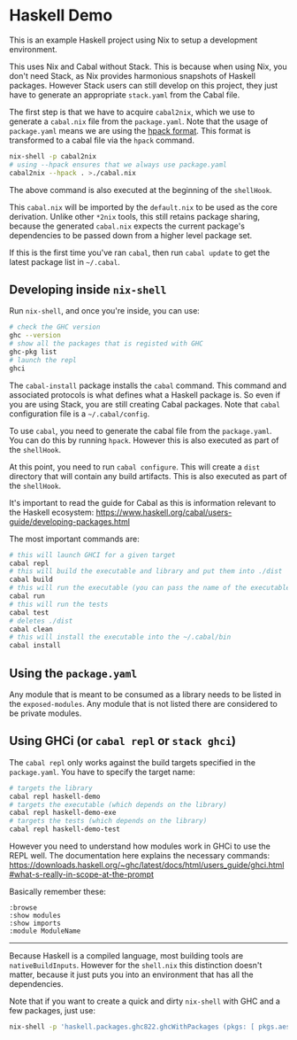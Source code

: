 # Haskell Demo

This is an example Haskell project using Nix to setup a development environment.

This uses Nix and Cabal without Stack. This is because when using Nix, you don't need Stack, as Nix provides harmonious snapshots of Haskell packages. However Stack users can still develop on this project, they just have to generate an appropriate `stack.yaml` from the Cabal file.

The first step is that we have to acquire `cabal2nix`, which we use to generate a `cabal.nix` file from the `package.yaml`. Note that the usage of `package.yaml` means we are using the [hpack format](https://github.com/sol/hpack). This format is transformed to a cabal file via the `hpack` command.

```sh
nix-shell -p cabal2nix
# using --hpack ensures that we always use package.yaml
cabal2nix --hpack . >./cabal.nix
```

The above command is also executed at the beginning of the `shellHook`.

This `cabal.nix` will be imported by the `default.nix` to be used as the core derivation. Unlike other `*2nix` tools, this still retains package sharing, because the generated `cabal.nix` expects the current package's dependencies to be passed down from a higher level package set.

If this is the first time you've ran `cabal`, then run `cabal update` to get the latest package list in `~/.cabal`.

## Developing inside `nix-shell`

Run `nix-shell`, and once you're inside, you can use:

```sh
# check the GHC version
ghc --version
# show all the packages that is registed with GHC
ghc-pkg list
# launch the repl
ghci
```

The `cabal-install` package installs the `cabal` command. This command and associated protocols is what defines what a Haskell package is. So even if you are using Stack, you are still creating Cabal packages. Note that `cabal` configuration file is a `~/.cabal/config`.

To use `cabal`, you need to generate the cabal file from the `package.yaml`. You can do this by running `hpack`. However this is also executed as part of the `shellHook`.

At this point, you need to run `cabal configure`. This will create a `dist` directory that will contain any build artifacts. This is also executed as part of the `shellHook`.

It's important to read the guide for Cabal as this is information relevant to the Haskell ecosystem: https://www.haskell.org/cabal/users-guide/developing-packages.html

The most important commands are:

```sh
# this will launch GHCI for a given target
cabal repl
# this will build the executable and library and put them into ./dist
cabal build
# this will run the executable (you can pass the name of the executable)
cabal run
# this will run the tests
cabal test
# deletes ./dist
cabal clean
# this will install the executable into the ~/.cabal/bin
cabal install
```

## Using the `package.yaml`

Any module that is meant to be consumed as a library needs to be listed in the `exposed-modules`. Any module that is not listed there are considered to be private modules.

## Using GHCi (or `cabal repl` or `stack ghci`)

The `cabal repl` only works against the build targets specified in the `package.yaml`. You have to specify the target name:

```sh
# targets the library
cabal repl haskell-demo
# targets the executable (which depends on the library)
cabal repl haskell-demo-exe
# targets the tests (which depends on the library)
cabal repl haskell-demo-test
```

However you need to understand how modules work in GHCi to use the REPL well. The documentation here explains the necessary commands: https://downloads.haskell.org/~ghc/latest/docs/html/users_guide/ghci.html#what-s-really-in-scope-at-the-prompt

Basically remember these:

```
:browse
:show modules
:show imports
:module ModuleName
```

---

Because Haskell is a compiled language, most building tools are `nativeBuildInputs`. However for the `shell.nix` this distinction doesn't matter, because it just puts you into an environment that has all the dependencies.

Note that if you want to create a quick and dirty `nix-shell` with GHC and a few packages, just use:

```sh
nix-shell -p 'haskell.packages.ghc822.ghcWithPackages (pkgs: [ pkgs.aeson pkgs.dlist ])'
```
